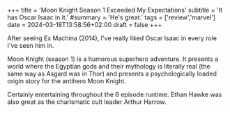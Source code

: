 +++
title = 'Moon Knight Season 1 Exceeded My Expectations'
subtitle = 'It has Oscar Isaac in it.'
#summary = 'He&apos;s great.'
tags = ['review','marvel']
date = 2024-03-18T13:58:56+02:00
draft = false
+++


After seeing Ex Machina (2014), I've really liked Oscar Isaac in every role I've seen him in.

Moon Knight (season 1) is a humorous superhero adventure. It presents a world where the Egyptian gods and their mythology is literally real (the same way as Asgard was in Thor) and presents a psychologically loaded origin story for the antihero Moon Knight.

Certainly entertaining throughout the 6 episode runtime. Ethan Hawke was also great as the charismatic cult leader Arthur Harrow.

